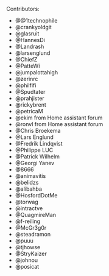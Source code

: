   Contributors:
  - @@1technophile
  - @crankyoldgit
  - @glasruit
  - @HannesDi
  - @Landrash
  - @larsenglund
  - @ChiefZ
  - @PatteWi
  - @jumpalottahigh
  - @zerinrc
  - @philfifi
  - @Spudtater
  - @prahjister
  - @rickybrent
  - @petricaM
  - @ekim from Home assistant forum
  - @ronvl from Home assistant forum
  - @Chris Broekema
  - @Lars Englund
  - @Fredrik Lindqvist
  - @Philippe LUC
  - @Patrick Wilhelm
  - @Georgi Yanev
  - @8666
  - @animavitis
  - @belidzs
  - @alibahba
  - @HosfordDotMe
  - @torwag
  - @intractve
  - @QuagmireMan
  - @f-reiling
  - @McGr3g0r
  - @steadramon
  - @puuu
  - @tjhowse
  - @StryKaizer
  - @johnou
  - @posicat